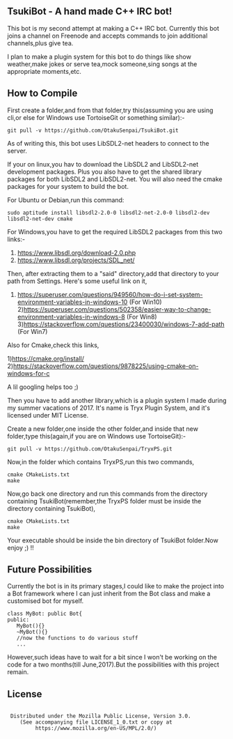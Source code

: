 TsukiBot - A hand made C++ IRC bot!
-----------------------------------

This bot is my second attempt at making a C++ IRC bot. Currently this bot joins a channel on Freenode and accepts commands to join additional channels,plus give tea.

I plan to make a plugin system for this bot to do things like show weather,make jokes or serve tea,mock someone,sing songs at the appropriate moments,etc.

How to Compile
--------------

First create a folder,and from that folder,try this(assuming you are using cli,or else for Windows use TortoiseGit or something similar):-

```
git pull -v https://github.com/OtakuSenpai/TsukiBot.git
```

As of writing this, this bot uses LibSDL2-net headers to connect to the server.

If your on linux,you hav to download the LibSDL2 and LibSDL2-net development packages. Plus you 
also have to get the shared library packages for both LibSDL2 and LibSDL2-net. You will also need the cmake packages for your system to build the bot.

For Ubuntu or Debian,run this command:

```
sudo aptitude install libsdl2-2.0-0 libsdl2-net-2.0-0 libsdl2-dev libsdl2-net-dev cmake

```
For Windows,you have to get the required LibSDL2 packages from this two links:-
1) https://www.libsdl.org/download-2.0.php
2) https://www.libsdl.org/projects/SDL_net/

Then, after extracting them to a "said" directory,add that directory to your path from Settings.
Here's some useful link on it, 

1) https://superuser.com/questions/949560/how-do-i-set-system-environment-variables-in-windows-10 (For Win10)
2)https://superuser.com/questions/502358/easier-way-to-change-environment-variables-in-windows-8 (For Win8)
3)https://stackoverflow.com/questions/23400030/windows-7-add-path (For Win7)
 
Also for Cmake,check this links,

1)https://cmake.org/install/
2)https://stackoverflow.com/questions/9878225/using-cmake-on-windows-for-c

A lil googling helps too ;)

Then you have to add another library,which is a plugin system I made during my summer vacations of 2017. It's name is Tryx Plugin System, and it's licensed under MIT License.

Create a new folder,one inside the other folder,and inside that new folder,type this(again,if you are on Windows use TortoiseGit):-

```
git pull -v https://github.com/OtakuSenpai/TryxPS.git
```
Now,in the folder which contains TryxPS,run this two commands,

```
cmake CMakeLists.txt
make
```

Now,go back one directory and run this commands from the directory containing TsukiBot(remember,the TryxPS folder must be inside the directory containing TsukiBot),

```
cmake CMakeLists.txt
make
```

Your executable should be inside the bin directory of TsukiBot folder.Now enjoy ;) !!

Future Possibilities
--------------------

Currently the bot is in its primary stages,I could like to make the project into a Bot framework where I can just inherit from the Bot class and make a customised bot for myself.

```
class MyBot: public Bot{
public:
   MyBot(){}
   ~MyBot(){}
   //now the functions to do various stuff
   ...
```
However,such ideas have to wait for a bit since I won't be working on the code for a two months(till June,2017).But the possibilities with this project remain.

License
-------
```

 Distributed under the Mozilla Public License, Version 3.0.
    (See accompanying file LICENSE_1_0.txt or copy at
         https://www.mozilla.org/en-US/MPL/2.0/)

```
